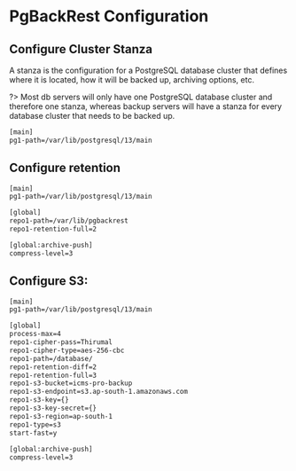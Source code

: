 # PgBackRest Configuration

## Configure Cluster Stanza

A stanza is the configuration for a PostgreSQL database cluster that defines where it is located, how it will be backed up, archiving options, etc.

?> Most db servers will only have one PostgreSQL database cluster and therefore one stanza, whereas backup servers will have a stanza for every database cluster that needs to be backed up.

```bash
[main]
pg1-path=/var/lib/postgresql/13/main
```

## Configure retention

```bash
[main]
pg1-path=/var/lib/postgresql/13/main

[global]
repo1-path=/var/lib/pgbackrest
repo1-retention-full=2

[global:archive-push]
compress-level=3
```


## Configure S3:

```bash
[main]
pg1-path=/var/lib/postgresql/13/main

[global]
process-max=4
repo1-cipher-pass=Thirumal
repo1-cipher-type=aes-256-cbc
repo1-path=/database/
repo1-retention-diff=2
repo1-retention-full=3
repo1-s3-bucket=icms-pro-backup
repo1-s3-endpoint=s3.ap-south-1.amazonaws.com
repo1-s3-key={}
repo1-s3-key-secret={}
repo1-s3-region=ap-south-1
repo1-type=s3 
start-fast=y 
    
[global:archive-push]
compress-level=3
```
